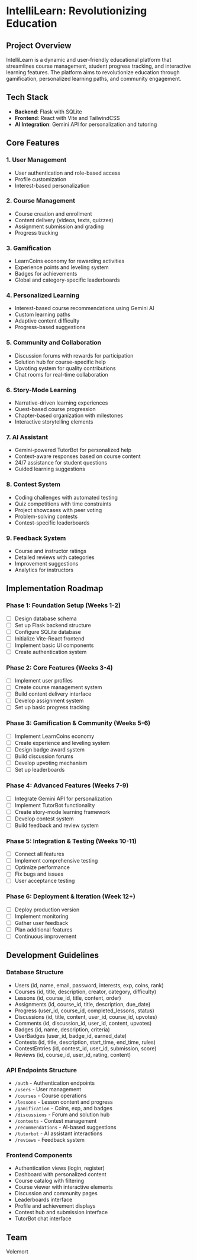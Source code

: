 # IntelliLearn: Revolutionizing Education

## Project Overview
IntelliLearn is a dynamic and user-friendly educational platform that streamlines course management, student progress tracking, and interactive learning features. The platform aims to revolutionize education through gamification, personalized learning paths, and community engagement.

## Tech Stack
- **Backend**: Flask with SQLite
- **Frontend**: React with Vite and TailwindCSS
- **AI Integration**: Gemini API for personalization and tutoring

## Core Features

### 1. User Management
- User authentication and role-based access
- Profile customization
- Interest-based personalization

### 2. Course Management
- Course creation and enrollment
- Content delivery (videos, texts, quizzes)
- Assignment submission and grading
- Progress tracking

### 3. Gamification
- LearnCoins economy for rewarding activities
- Experience points and leveling system
- Badges for achievements
- Global and category-specific leaderboards

### 4. Personalized Learning
- Interest-based course recommendations using Gemini AI
- Custom learning paths
- Adaptive content difficulty
- Progress-based suggestions

### 5. Community and Collaboration
- Discussion forums with rewards for participation
- Solution hub for course-specific help
- Upvoting system for quality contributions
- Chat rooms for real-time collaboration

### 6. Story-Mode Learning
- Narrative-driven learning experiences
- Quest-based course progression
- Chapter-based organization with milestones
- Interactive storytelling elements

### 7. AI Assistant
- Gemini-powered TutorBot for personalized help
- Context-aware responses based on course content
- 24/7 assistance for student questions
- Guided learning suggestions

### 8. Contest System
- Coding challenges with automated testing
- Quiz competitions with time constraints
- Project showcases with peer voting
- Problem-solving contests
- Contest-specific leaderboards

### 9. Feedback System
- Course and instructor ratings
- Detailed reviews with categories
- Improvement suggestions
- Analytics for instructors

## Implementation Roadmap

### Phase 1: Foundation Setup (Weeks 1-2)
- [ ] Design database schema
- [ ] Set up Flask backend structure
- [ ] Configure SQLite database
- [ ] Initialize Vite-React frontend
- [ ] Implement basic UI components
- [ ] Create authentication system

### Phase 2: Core Features (Weeks 3-4)
- [ ] Implement user profiles
- [ ] Create course management system
- [ ] Build content delivery interface
- [ ] Develop assignment system
- [ ] Set up basic progress tracking

### Phase 3: Gamification & Community (Weeks 5-6)
- [ ] Implement LearnCoins economy
- [ ] Create experience and leveling system
- [ ] Design badge award system
- [ ] Build discussion forums
- [ ] Develop upvoting mechanism
- [ ] Set up leaderboards

### Phase 4: Advanced Features (Weeks 7-9)
- [ ] Integrate Gemini API for personalization
- [ ] Implement TutorBot functionality
- [ ] Create story-mode learning framework
- [ ] Develop contest system
- [ ] Build feedback and review system

### Phase 5: Integration & Testing (Weeks 10-11)
- [ ] Connect all features
- [ ] Implement comprehensive testing
- [ ] Optimize performance
- [ ] Fix bugs and issues
- [ ] User acceptance testing

### Phase 6: Deployment & Iteration (Week 12+)
- [ ] Deploy production version
- [ ] Implement monitoring
- [ ] Gather user feedback
- [ ] Plan additional features
- [ ] Continuous improvement

## Development Guidelines

### Database Structure
- Users (id, name, email, password, interests, exp, coins, rank)
- Courses (id, title, description, creator, category, difficulty)
- Lessons (id, course_id, title, content, order)
- Assignments (id, course_id, title, description, due_date)
- Progress (user_id, course_id, completed_lessons, status)
- Discussions (id, title, content, user_id, course_id, upvotes)
- Comments (id, discussion_id, user_id, content, upvotes)
- Badges (id, name, description, criteria)
- UserBadges (user_id, badge_id, earned_date)
- Contests (id, title, description, start_time, end_time, rules)
- ContestEntries (id, contest_id, user_id, submission, score)
- Reviews (id, course_id, user_id, rating, content)

### API Endpoints Structure
- `/auth` - Authentication endpoints
- `/users` - User management
- `/courses` - Course operations
- `/lessons` - Lesson content and progress
- `/gamification` - Coins, exp, and badges
- `/discussions` - Forum and solution hub
- `/contests` - Contest management
- `/recommendations` - AI-based suggestions
- `/tutorbot` - AI assistant interactions
- `/reviews` - Feedback system

### Frontend Components
- Authentication views (login, register)
- Dashboard with personalized content
- Course catalog with filtering
- Course viewer with interactive elements
- Discussion and community pages
- Leaderboards interface
- Profile and achievement displays
- Contest hub and submission interface
- TutorBot chat interface

## Team
Volemort

